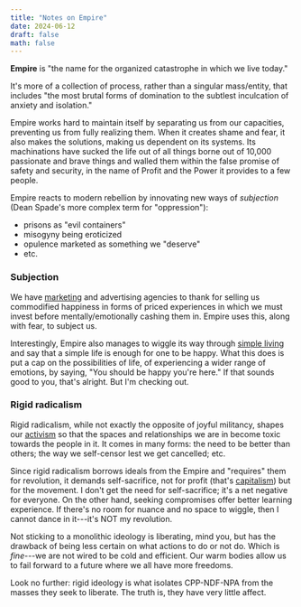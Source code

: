 ```yaml
---
title: "Notes on Empire"
date: 2024-06-12
draft: false
math: false
---
```


**Empire** is "the name for the organized catastrophe in which we live today."

It's more of a collection of process, rather than a singular
mass/entity, that includes "the most brutal forms of domination to the
subtlest inculcation of anxiety and isolation."

Empire works hard to maintain itself by separating us from our
capacities, preventing us from fully realizing them. When it creates
shame and fear, it also makes the solutions, making us dependent on its
systems. Its machinations have sucked the life out of all things borne
out of 10,000 passionate and brave things and walled them within the
false promise of safety and security, in the name of Profit and the
Power it provides to a few people.

Empire reacts to modern rebellion by innovating new ways of *subjection*
(Dean Spade's more complex term for "oppression"):

- prisons as "evil containers"
- misogyny being eroticized
- opulence marketed as something we "deserve"
- etc.

### Subjection

We have [marketing](/mr) and advertising agencies to thank for selling
us commodified happiness in forms of priced experiences in which we must invest
before mentally/emotionally cashing them in. Empire uses this, along
with fear, to subject us.

Interestingly, Empire also manages to wiggle its way through
[simple living](/simple-living) and say that a simple life is enough for
one to be happy. What this does is put a cap  on the possibilities of
life, of experiencing a wider range of emotions, by saying, "You should
be happy you're here." If that sounds good to you, that's alright. But
I'm checking out.

### Rigid radicalism

Rigid radicalism, while not exactly the opposite of joyful militancy,
shapes our [activism](/activism) so that the spaces and relationships we
are in become toxic towards the people in it. It comes in many forms:
the need to be better than others; the way we self-censor lest we get
cancelled; etc.

Since rigid radicalism borrows ideals from the Empire and "requires"
them for revolution, it demands self-sacrifice, not for profit (that's
[capitalism](/capitalism)) but for the movement. I don't get the need
for self-sacrifice; it's a net negative for everyone. On the other hand,
seeking compromises offer better learning experience. If there's no room
for nuance and no space to wiggle, then I cannot dance in it---it's NOT
my revolution.

Not sticking to a monolithic ideology is liberating, mind you, but has
the drawback of being less certain on what actions to do or not do.
Which is *fine*---we are not wired to be cold and efficient. Our warm
bodies allow us to fail forward to a future where we all have more
freedoms.

Look no further: rigid ideology is what isolates CPP-NDF-NPA from the
masses they seek to liberate. The truth is, they have very little
affect.

